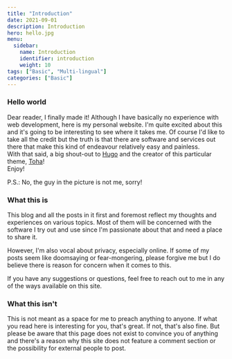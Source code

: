 ```yaml
---
title: "Introduction"
date: 2021-09-01
description: Introduction
hero: hello.jpg
menu:
  sidebar:
    name: Introduction
    identifier: introduction
    weight: 10
tags: ["Basic", "Multi-lingual"]
categories: ["Basic"]
---
```


### Hello world

Dear reader,
I finally made it! Although I have basically no experience with web development, here is
my personal website. I'm quite excited about this and it's going to be interesting to see
where it takes me. Of course I'd like to take all the credit but the truth is that there 
are software and services out there that make this kind of endeavour relatively easy and
painless.   
With that said, a big shout-out to [Hugo](https://gohugo.io) and the creator
of this particular theme, [Toha](https://github.com/hugo-toha/toha)!  
Enjoy!

P.S.: No, the guy in the picture is not me, sorry!

### What this is

This blog and all the posts in it first and foremost reflect my thoughts and experiences on various topics. Most of them will be concerned with the software I try out and use since I'm passionate about that and need a place to share it. 

However, I'm also vocal about privacy, especially online. If some of my posts seem like doomsaying or fear-mongering, please forgive me but I do believe there is reason for concern when it comes to this.

If you have any suggestions or questions, feel free to reach out to me in any of the ways available on this site.

### What this isn't

This is not meant as a space for me to preach anything to anyone. If what you read here is interesting for you, that's great. If not, that's also fine. But please be aware that this page does not exist to convince you of anything and there's a reason why this site does not feature a comment section or the possibility for external people to post. 